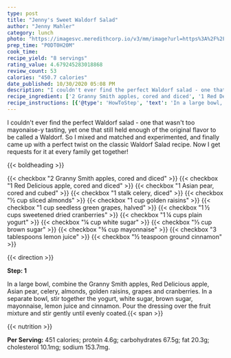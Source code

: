 ```yaml
---
type: post
title: "Jenny's Sweet Waldorf Salad"
author: "Jenny Mahler"
category: lunch
photo: "https://imagesvc.meredithcorp.io/v3/mm/image?url=https%3A%2F%2Fimages.media-allrecipes.com%2Fuserphotos%2F4557208.jpg"
prep_time: "P0DT0H20M"
cook_time: 
recipe_yield: "8 servings"
rating_value: 4.679245283018868
review_count: 53
calories: "450.7 calories"
date_published: 10/30/2020 05:08 PM
description: "I couldn't ever find the perfect Waldorf salad - one that wasn't too mayonaise-y tasting, yet one that still held enough of the original flavor to be called a Waldorf. So I mixed and matched and experimented, and finally came up with a perfect twist on the classic Waldorf Salad recipe. Now I get requests for it at every family get together!"
recipe_ingredient: ['2 Granny Smith apples, cored and diced', '1 Red Delicious apple, cored and diced', '1 Asian pear, cored and cubed', '1 stalk celery, diced', '½ cup sliced almonds', '1 cup golden raisins', '1 cup seedless green grapes, halved', '1\u2009½ cups sweetened dried cranberries', '1\u2009¼ cups plain yogurt', '¼ cup white sugar', '⅓ cup brown sugar', '¾ cup mayonnaise', '3 tablespoons lemon juice', '½ teaspoon ground cinnamon']
recipe_instructions: [{'@type': 'HowToStep', 'text': 'In a large bowl, combine the Granny Smith apples, Red Delicious apple, Asian pear, celery, almonds, golden raisins, grapes and cranberries. In a separate bowl, stir together the yogurt, white sugar, brown sugar, mayonnaise, lemon juice and cinnamon. Pour the dressing over the fruit mixture and stir gently until evenly coated.\n'}]
---
```


I couldn't ever find the perfect Waldorf salad - one that wasn't too mayonaise-y tasting, yet one that still held enough of the original flavor to be called a Waldorf. So I mixed and matched and experimented, and finally came up with a perfect twist on the classic Waldorf Salad recipe. Now I get requests for it at every family get together! 

{{< boldheading >}}

{{< checkbox "2  Granny Smith apples, cored and diced" >}}
{{< checkbox "1  Red Delicious apple, cored and diced" >}}
{{< checkbox "1  Asian pear, cored and cubed" >}}
{{< checkbox "1 stalk celery, diced" >}}
{{< checkbox "½ cup sliced almonds" >}}
{{< checkbox "1 cup golden raisins" >}}
{{< checkbox "1 cup seedless green grapes, halved" >}}
{{< checkbox "1 ½ cups sweetened dried cranberries" >}}
{{< checkbox "1 ¼ cups plain yogurt" >}}
{{< checkbox "¼ cup white sugar" >}}
{{< checkbox "⅓ cup brown sugar" >}}
{{< checkbox "¾ cup mayonnaise" >}}
{{< checkbox "3 tablespoons lemon juice" >}}
{{< checkbox "½ teaspoon ground cinnamon" >}}


{{< direction >}}

**Step: 1**

In a large bowl, combine the Granny Smith apples, Red Delicious apple, Asian pear, celery, almonds, golden raisins, grapes and cranberries. In a separate bowl, stir together the yogurt, white sugar, brown sugar, mayonnaise, lemon juice and cinnamon. Pour the dressing over the fruit mixture and stir gently until evenly coated.{{< span >}}

{{< nutrition >}}

**Per Serving:** 451 calories; protein 4.6g; carbohydrates 67.5g; fat 20.3g; cholesterol 10.1mg; sodium 153.7mg.